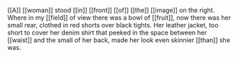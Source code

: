 [[A]] [[woman]] stood [[in]] [[front]] [[of]] [[the]] [[image]] on the right. Where in my [[field]] of view there was a bowl of [[fruit]], now there was her small rear, clothed in red shorts over black tights. Her leather jacket, too short to cover her denim shirt that peeked in the space between her [[waist]] and the small of her back, made her look even skinnier [[than]] she was. 

